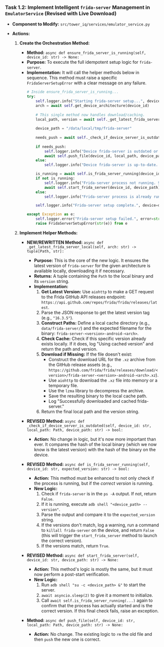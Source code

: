 
### **Task 1.2: Implement Intelligent `frida-server` Management in `EmulatorService` (Revised with Live Download)**

*   **Component to Modify:** `src/tower_iq/services/emulator_service.py`
*   **Actions:**

    1.  **Create the Orchestration Method:**
        *   **Method:** `async def ensure_frida_server_is_running(self, device_id: str) -> None:`
        *   **Purpose:** To execute the full idempotent setup logic for `frida-server`.
        *   **Implementation:** It will call the helper methods below in sequence. This method must raise a specific `FridaServerSetupError` with a clear message on any failure.
            ```python
            # Inside ensure_frida_server_is_running...
            try:
                self.logger.info("Starting frida-server setup...", device=device_id)
                arch = await self.get_device_architecture(device_id)
                
                # This single method now handles download/caching.
                local_path, version = await self._get_latest_frida_server_local(arch)
                
                device_path = "/data/local/tmp/frida-server"
                
                needs_push = await self._check_if_device_server_is_outdated(device_id, local_path, device_path)
                
                if needs_push:
                    self.logger.info("Device frida-server is outdated or missing. Pushing new version.", version=version)
                    await self.push_file(device_id, local_path, device_path)
                else:
                    self.logger.info("Device frida-server is up-to-date. No push needed.")

                is_running = await self.is_frida_server_running(device_id, version) # Pass version to check
                if not is_running:
                    self.logger.info("Frida-server process not running. Starting it now.")
                    await self.start_frida_server(device_id, device_path)
                else:
                    self.logger.info("Frida-server process is already running.")

                self.logger.info("Frida-server setup complete.", device=device_id, version=version)
            
            except Exception as e:
                self.logger.error("Frida-server setup failed.", error=str(e))
                raise FridaServerSetupError(str(e)) from e
            ```

    2.  **Implement Helper Methods:**

        *   **NEW/REWRITTEN Method:** `async def _get_latest_frida_server_local(self, arch: str) -> tuple[Path, str]:`
            *   **Purpose:** This is the core of the new logic. It ensures the latest version of `frida-server` for the given architecture is available locally, downloading it if necessary.
            *   **Returns:** A tuple containing the `Path` to the local binary and its `version` string.
            *   **Implementation:**
                1.  **Get Latest Version:** Use `aiohttp` to make a GET request to the Frida GitHub API releases endpoint: `https://api.github.com/repos/frida/frida/releases/latest`.
                2.  Parse the JSON response to get the latest version tag (e.g., `"16.3.5"`).
                3.  **Construct Paths:** Define a local cache directory (e.g., `data/frida-server/`) and the expected filename for the binary: `frida-server-<version>-android-<arch>`.
                4.  **Check Cache:** Check if this specific version already exists locally. If it does, log "Using cached version" and return the path and version.
                5.  **Download if Missing:** If the file doesn't exist:
                    *   Construct the download URL for the `.xz` archive from the GitHub release assets (e.g., `https://github.com/frida/frida/releases/download/<version>/frida-server-<version>-android-<arch>.xz`).
                    *   Use `aiohttp` to download the `.xz` file into memory or a temporary file.
                    *   Use the `lzma` library to decompress the archive.
                    *   Save the resulting binary to the local cache path.
                    *   Log "Successfully downloaded and cached frida-server."
                6.  Return the final local path and the version string.

        *   **REVISED Method:** `async def _check_if_device_server_is_outdated(self, device_id: str, local_path: Path, device_path: str) -> bool:`
            *   **Action:** No change in logic, but it's now more important than ever. It compares the hash of the local binary (which we now know is the latest version) with the hash of the binary on the device.

        *   **REVISED Method:** `async def is_frida_server_running(self, device_id: str, expected_version: str) -> bool:`
            *   **Action:** This method must be enhanced to not only check if the process is running, but if the *correct version* is running.
            *   **New Logic:**
                1.  Check if `frida-server` is in the `ps -A` output. If not, return `False`.
                2.  If it is running, execute `adb shell "<device_path> --version"`.
                3.  Parse the output and compare it to the `expected_version` string.
                4.  If the versions don't match, log a warning, run a command to `killall frida-server` on the device, and return `False` (this will trigger the `start_frida_server` method to launch the correct version).
                5.  If the versions match, return `True`.

        *   **REVISED Method:** `async def start_frida_server(self, device_id: str, device_path: str) -> None:`
            *   **Action:** This method's logic is mostly the same, but it must now perform a post-start verification.
            *   **New Logic:**
                1.  Run `adb shell "su -c <device_path> &"` to start the server.
                2.  `await asyncio.sleep(2)` to give it a moment to initialize.
                3.  Call `await self.is_frida_server_running(...)` again to confirm that the process has actually started and is the correct version. If this final check fails, raise an exception.

        *   **Method:** `async def push_file(self, device_id: str, local_path: Path, device_path: str) -> None:`
            *   **Action:** No change. The existing logic to `rm` the old file and then `push` the new one is correct.